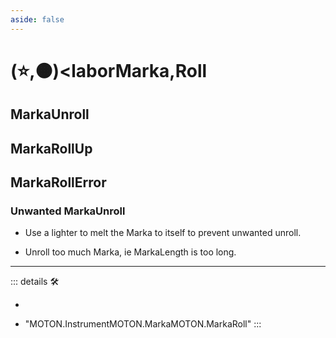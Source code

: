 ```yaml
---
aside: false
---
```

# (⭐,🟠)<laborMarka</labor>,<motor>Roll</motor>

## <labor>Marka</labor>Unroll

## <labor>Marka</labor>RollUp

## <labor>Marka</labor>RollError

### Unwanted MarkaUnroll

- Use a lighter to melt the Marka to itself to prevent unwanted unroll.

- Unroll too much Marka, ie MarkaLength is too long.

---

<!-- =================================================== -->
<!-- =================================================== -->
<!-- =================================================== -->
<!-- =================================================== -->
<!-- =================================================== -->
::: details 🛠

-

- "MOTON.InstrumentMOTON.MarkaMOTON.MarkaRoll"
:::
